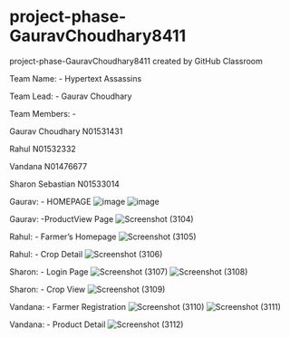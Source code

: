 # project-phase-GauravChoudhary8411
project-phase-GauravChoudhary8411 created by GitHub Classroom

Team Name: - Hypertext Assassins

Team Lead: - Gaurav Choudhary

Team Members: -

Gaurav Choudhary	N01531431

Rahul	N01532332

Vandana	N01476677

Sharon Sebastian	N01533014


Gaurav: - HOMEPAGE
![image](https://user-images.githubusercontent.com/32640118/180910973-3a7aaef0-51ae-4700-81af-2e0ad6aa98d3.png)
![image](https://user-images.githubusercontent.com/32640118/180910987-b5a5951c-ea20-4782-8ef9-6832801c5649.png)

Gaurav: -ProductView Page
![Screenshot (3104)](https://user-images.githubusercontent.com/32640118/183808983-a9d141bb-350c-4f52-b637-d0ba42d38f4a.png)

Rahul: - Farmer’s Homepage
![Screenshot (3105)](https://user-images.githubusercontent.com/32640118/183809167-1ad8c8e4-abaa-4ac7-a745-ac7031fa5a8e.png)

Rahul: - Crop Detail
![Screenshot (3106)](https://user-images.githubusercontent.com/32640118/183809280-8da9a756-4d7c-448c-9661-8b9e17a83e52.png)


Sharon: - Login Page
![Screenshot (3107)](https://user-images.githubusercontent.com/32640118/183809458-be3d315b-4439-4c2d-8592-f4b521defa4d.png)
![Screenshot (3108)](https://user-images.githubusercontent.com/32640118/183809473-446fb807-8c44-4dd0-adc3-61c3ca39318f.png)

Sharon: - Crop View
![Screenshot (3109)](https://user-images.githubusercontent.com/32640118/183809553-663fcf8e-182c-4698-95e7-d24231ee0408.png)


Vandana: - Farmer Registration
![Screenshot (3110)](https://user-images.githubusercontent.com/32640118/183809693-2d80cad1-1b6f-4634-8359-de7a811bd000.png)
![Screenshot (3111)](https://user-images.githubusercontent.com/32640118/183809717-60b9a850-404b-470b-8a7e-9e5f566f9117.png)

Vandana: - Product Detail
![Screenshot (3112)](https://user-images.githubusercontent.com/32640118/183809815-dc9305f9-9d7e-40f0-b869-19935f551464.png)
